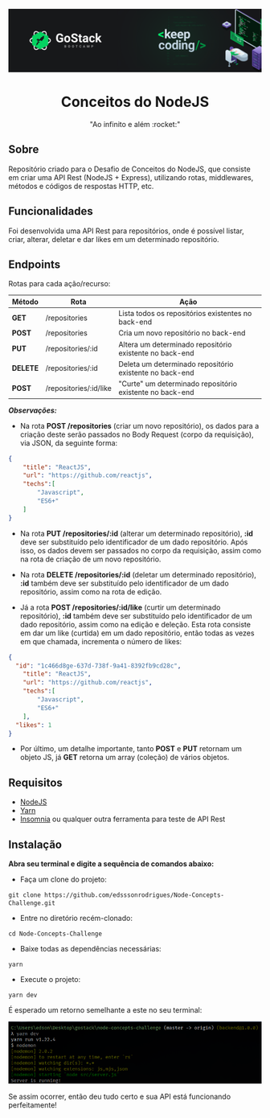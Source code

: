 ![Logo GoStack 12](./public_img/banner.png)
<h1 align="center">
 Conceitos do NodeJS
</h1>

<div align="center">
 "Ao infinito e além :rocket:"
</div>

## Sobre

Repositório criado para o Desafio de Conceitos do NodeJS, que consiste em criar uma API Rest (NodeJS + Express), utilizando rotas, middlewares, métodos e códigos de respostas HTTP, etc.

## Funcionalidades

Foi desenvolvida uma API Rest para repositórios, onde é possível listar, criar, alterar, deletar e dar likes em um determinado repositório.

## Endpoints

Rotas para cada ação/recurso:

| Método     | Rota                   | Ação                                                     |
| ------     | ---------------------- | -------------------------------------------------------- |
| **GET**    | /repositories          | Lista todos os repositórios existentes no back-end       |
| **POST**   | /repositories          | Cria um novo repositório no back-end                     |
| **PUT**    | /repositories/:id      | Altera um determinado repositório existente no back-end  |
| **DELETE** | /repositories/:id      | Deleta um determinado repositório existente no back-end  |
| **POST**   | /repositories/:id/like | "Curte" um determinado repositório existente no back-end |

**_Observações:_**
- Na rota **POST /repositories** (criar um novo repositório), os dados para a criação deste serão passados no Body Request (corpo da requisição), via JSON, da seguinte forma:
```json
{
	"title": "ReactJS",
	"url": "https://github.com/reactjs",
	"techs":[
		"Javascript",
		"ES6+"
	]
}
```
- Na rota **PUT /repositories/:id** (alterar um determinado repositório), **:id** deve ser substituído pelo identificador de um dado repositório. Após isso, os dados devem ser passados no corpo da requisição, assim como na rota de criação de um novo repositório.

- Na rota **DELETE /repositories/:id** (deletar um determinado repositório), **:id** também deve ser substituído pelo identificador de um dado repositório, assim como na rota de edição.

- Já a rota **POST /repositories/:id/like** (curtir um determinado repositório), **:id** também deve ser substituído pelo identificador de um dado repositório, assim como na edição e deleção. Esta rota consiste em dar um like (curtida) em um dado repositório, então todas as vezes em que chamada, incrementa o número de likes:
```json
{
  "id": "1c466d8ge-637d-738f-9a41-8392fb9cd28c",
	"title": "ReactJS",
	"url": "https://github.com/reactjs",
	"techs":[
		"Javascript",
		"ES6+"
	],
  "likes": 1
}
```

- Por último, um detalhe importante, tanto **POST** e **PUT** retornam um objeto JS, já **GET** retorna um array (coleção) de vários objetos.

## Requisitos

- [NodeJS](https://nodejs.org/en/)
- [Yarn](https://yarnpkg.com/)
- [Insomnia](https://insomnia.rest/download/) ou qualquer outra ferramenta para teste de API Rest

## Instalação

**Abra seu terminal e digite a sequência de comandos abaixo:**

- Faça um clone do projeto:
```
git clone https://github.com/edsssonrodrigues/Node-Concepts-Challenge.git
```

- Entre no diretório recém-clonado:
```
cd Node-Concepts-Challenge
```

- Baixe todas as dependências necessárias:
```
yarn
```

- Execute o projeto:
```
yarn dev
```

É esperado um retorno semelhante a este no seu terminal:

![API em execução](./public_img/api.png)



Se assim ocorrer, então deu tudo certo e sua API está funcionando perfeitamente! 
